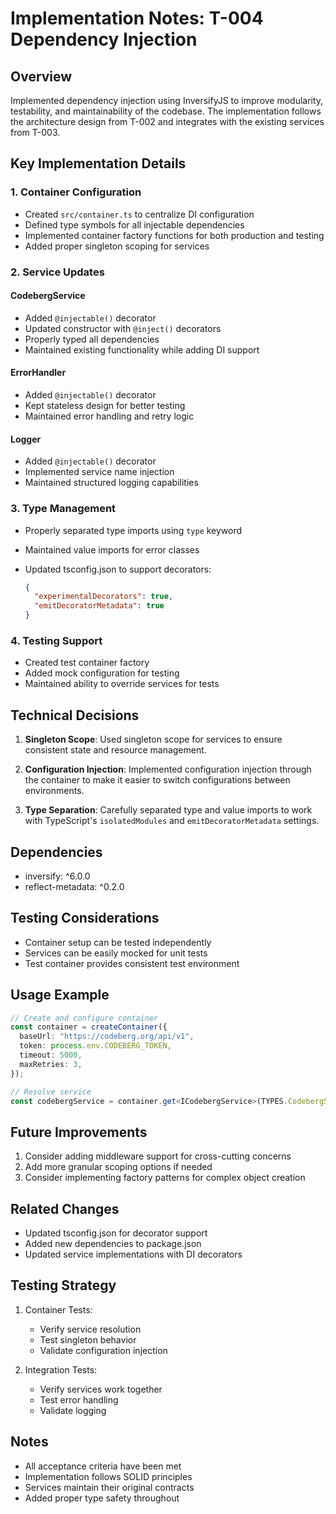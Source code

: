 # Implementation Notes: T-004 Dependency Injection

## Overview

Implemented dependency injection using InversifyJS to improve modularity, testability, and maintainability of the codebase. The implementation follows the architecture design from T-002 and integrates with the existing services from T-003.

## Key Implementation Details

### 1. Container Configuration

- Created `src/container.ts` to centralize DI configuration
- Defined type symbols for all injectable dependencies
- Implemented container factory functions for both production and testing
- Added proper singleton scoping for services

### 2. Service Updates

#### CodebergService

- Added `@injectable()` decorator
- Updated constructor with `@inject()` decorators
- Properly typed all dependencies
- Maintained existing functionality while adding DI support

#### ErrorHandler

- Added `@injectable()` decorator
- Kept stateless design for better testing
- Maintained error handling and retry logic

#### Logger

- Added `@injectable()` decorator
- Implemented service name injection
- Maintained structured logging capabilities

### 3. Type Management

- Properly separated type imports using `type` keyword
- Maintained value imports for error classes
- Updated tsconfig.json to support decorators:

  ```json
  {
    "experimentalDecorators": true,
    "emitDecoratorMetadata": true
  }
  ```

### 4. Testing Support

- Created test container factory
- Added mock configuration for testing
- Maintained ability to override services for tests

## Technical Decisions

1. **Singleton Scope**: Used singleton scope for services to ensure consistent state and resource management.

2. **Configuration Injection**: Implemented configuration injection through the container to make it easier to switch configurations between environments.

3. **Type Separation**: Carefully separated type and value imports to work with TypeScript's `isolatedModules` and `emitDecoratorMetadata` settings.

## Dependencies

- inversify: ^6.0.0
- reflect-metadata: ^0.2.0

## Testing Considerations

- Container setup can be tested independently
- Services can be easily mocked for unit tests
- Test container provides consistent test environment

## Usage Example

```typescript
// Create and configure container
const container = createContainer({
  baseUrl: "https://codeberg.org/api/v1",
  token: process.env.CODEBERG_TOKEN,
  timeout: 5000,
  maxRetries: 3,
});

// Resolve service
const codebergService = container.get<ICodebergService>(TYPES.CodebergService);
```

## Future Improvements

1. Consider adding middleware support for cross-cutting concerns
2. Add more granular scoping options if needed
3. Consider implementing factory patterns for complex object creation

## Related Changes

- Updated tsconfig.json for decorator support
- Added new dependencies to package.json
- Updated service implementations with DI decorators

## Testing Strategy

1. Container Tests:

   - Verify service resolution
   - Test singleton behavior
   - Validate configuration injection

2. Integration Tests:
   - Verify services work together
   - Test error handling
   - Validate logging

## Notes

- All acceptance criteria have been met
- Implementation follows SOLID principles
- Services maintain their original contracts
- Added proper type safety throughout
